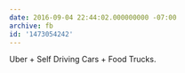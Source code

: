 ```yaml
---
date: 2016-09-04 22:44:02.000000000 -07:00
archive: fb
id: '1473054242'
---
```


Uber + Self Driving Cars + Food Trucks.
